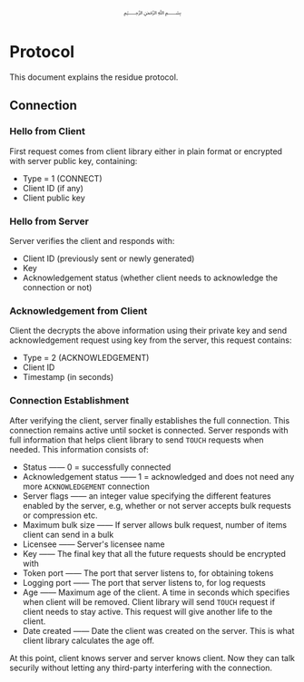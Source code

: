 <p align="center">
   ﷽
</p>

# Protocol
This document explains the residue protocol.

## Connection
### Hello from Client
First request comes from client library either in plain format or encrypted with server public key, containing:

 * Type = 1 (CONNECT)
 * Client ID (if any)
 * Client public key
 
### Hello from Server
Server verifies the client and responds with:

 * Client ID (previously sent or newly generated)
 * Key
 * Acknowledgement status (whether client needs to acknowledge the connection or not)
 
### Acknowledgement from Client
Client the decrypts the above information using their private key and send acknowledgement request using key from the server, this request contains:

 * Type = 2 (ACKNOWLEDGEMENT)
 * Client ID
 * Timestamp (in seconds)
 
### Connection Establishment
After verifying the client, server finally establishes the full connection. This connection remains active until socket is connected. Server responds with full information that helps client library to send `TOUCH` requests when needed. This information consists of:

 * Status —— 0 = successfully connected
 * Acknowledgement status —— 1 = acknowledged and does not need any more `ACKNOWLEDGEMENT` connection
 * Server flags —— an integer value specifying the different features enabled by the server, e.g, whether or not server accepts bulk requests or compression etc.
 * Maximum bulk size —— If server allows bulk request, number of items client can send in a bulk
 * Licensee —— Server's licensee name
 * Key —— The final key that all the future requests should be encrypted with
 * Token port —— The port that server listens to, for obtaining tokens
 * Logging port —— The port that server listens to, for log requests
 * Age —— Maximum age of the client. A time in seconds which specifies when client will be removed. Client library will send `TOUCH` request if client needs to stay active. This request will give another life to the client.
 * Date created —— Date the client was created on the server. This is what client library calculates the age off.
 
At this point, client knows server and server knows client. Now they can talk securily without letting any third-party interfering with the connection.

